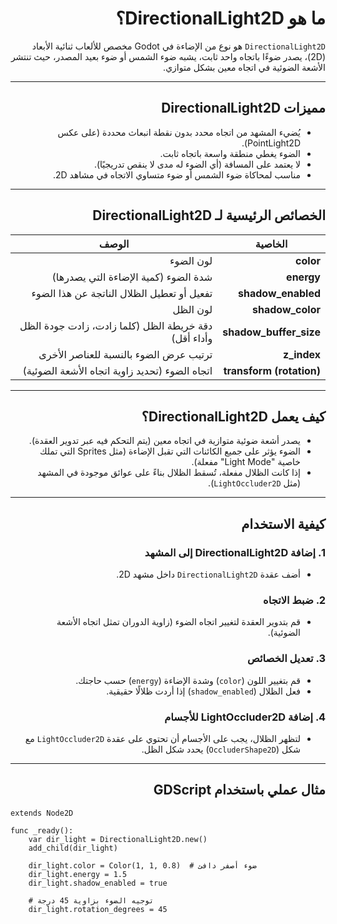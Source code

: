 

<div dir=rtl>

# ما هو DirectionalLight2D؟

`DirectionalLight2D` هو نوع من الإضاءة في Godot مخصص للألعاب ثنائية الأبعاد (2D)، يصدر ضوءًا باتجاه واحد ثابت، يشبه ضوء الشمس أو ضوء بعيد المصدر، حيث تنتشر الأشعة الضوئية في اتجاه معين بشكل متوازي.

---

## مميزات DirectionalLight2D

- يُضيء المشهد من اتجاه محدد بدون نقطة انبعاث محددة (على عكس PointLight2D).
- الضوء يغطي منطقة واسعة باتجاه ثابت.
- لا يعتمد على المسافة (أي الضوء له مدى لا ينقص تدريجيًا).
- مناسب لمحاكاة ضوء الشمس أو ضوء متساوي الاتجاه في مشاهد 2D.

---

## الخصائص الرئيسية لـ DirectionalLight2D

| الخاصية             | الوصف                                                    |
|---------------------|-----------------------------------------------------------|
| **color**           | لون الضوء                                                |
| **energy**          | شدة الضوء (كمية الإضاءة التي يصدرها)                     |
| **shadow_enabled**   | تفعيل أو تعطيل الظلال الناتجة عن هذا الضوء              |
| **shadow_color**     | لون الظل                                                 |
| **shadow_buffer_size** | دقة خريطة الظل (كلما زادت، زادت جودة الظل وأداء أقل) |
| **z_index**          | ترتيب عرض الضوء بالنسبة للعناصر الأخرى                   |
| **transform (rotation)** | اتجاه الضوء (تحديد زاوية اتجاه الأشعة الضوئية)        |

---

## كيف يعمل DirectionalLight2D؟

- يصدر أشعة ضوئية متوازية في اتجاه معين (يتم التحكم فيه عبر تدوير العقدة).
- الضوء يؤثر على جميع الكائنات التي تقبل الإضاءة (مثل Sprites التي تملك خاصية "Light Mode" مفعلة).
- إذا كانت الظلال مفعلة، تُسقط الظلال بناءً على عوائق موجودة في المشهد (مثل `LightOccluder2D`).

---

## كيفية الاستخدام

### 1. إضافة DirectionalLight2D إلى المشهد

- أضف عقدة `DirectionalLight2D` داخل مشهد 2D.

### 2. ضبط الاتجاه

- قم بتدوير العقدة لتغيير اتجاه الضوء (زاوية الدوران تمثل اتجاه الأشعة الضوئية).

### 3. تعديل الخصائص

- قم بتغيير اللون (`color`) وشدة الإضاءة (`energy`) حسب حاجتك.
- فعل الظلال (`shadow_enabled`) إذا أردت ظلالًا حقيقية.

### 4. إضافة LightOccluder2D للأجسام

- لتظهر الظلال، يجب على الأجسام أن تحتوي على عقدة `LightOccluder2D` مع شكل (`OccluderShape2D`) يحدد شكل الظل.

---

## مثال عملي باستخدام GDScript

<div dir=ltr>

```gdscript
extends Node2D

func _ready():
    var dir_light = DirectionalLight2D.new()
    add_child(dir_light)
    
    dir_light.color = Color(1, 1, 0.8)  # ضوء أصفر دافئ
    dir_light.energy = 1.5
    dir_light.shadow_enabled = true
    
    # توجيه الضوء بزاوية 45 درجة
    dir_light.rotation_degrees = 45
```